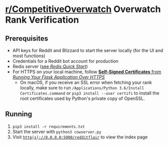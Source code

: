 # [r/CompetitiveOverwatch](https://reddit.com/r/competitiveoverwatch) Overwatch Rank Verification

## Prerequisites
* API keys for Reddit and Blizzard to start the server locally (for the UI and most functions)
* Credentials for a Reddit bot account for production
* Redis server ([see *Redis Quick Start*](https://redis.io/topics/quickstart))
* For HTTPS on your local machine, follow [**Self-Signed Certificates** from *Running Your Flask Application Over HTTPS*](https://blog.miguelgrinberg.com/post/running-your-flask-application-over-https)
    - On macOS, if you receive an SSL error when fetching your rank locally, make sure to run `/Applications/Python 3.6/Install Certificates.command` or `pip3 install --user certifi` to install the root certificates used by Python's private copy of OpenSSL.

## Running
1. `pip3 install -r requirements.txt`
2. Start the server with `python3 cowserver.py`
3. Visit [`http(s)://0.0.0.0:5000/redditflair`](http://0.0.0.0:5000/redditflair) to view the index page